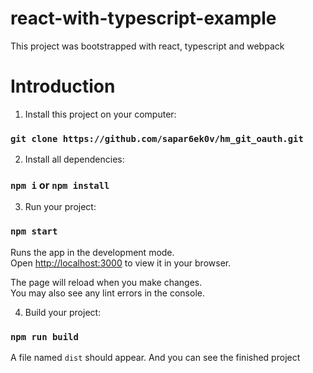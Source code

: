 # react-with-typescript-example

This project was bootstrapped with react, typescript and webpack

# Introduction

1. Install this project on your computer:
### `git clone https://github.com/sapar6ek0v/hm_git_oauth.git`


2. Install all dependencies:
### `npm i` or `npm install`


3. Run your project:
### `npm start`

Runs the app in the development mode.\
Open [http://localhost:3000](http://localhost:3000) to view it in your browser.

The page will reload when you make changes.\
You may also see any lint errors in the console.


4. Build your project:
### `npm run build`

A file named `dist` should appear. And you can see the finished project




